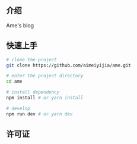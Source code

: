 ## 介绍

Ame's blog

## 快速上手

```bash
# clone the project
git clone https://github.com/aimeiyijia/ame.git

# enter the project directory
cd ame

# install dependency
npm install # or yarn install

# develop
npm run dev # or yarn dev
```

## 许可证



